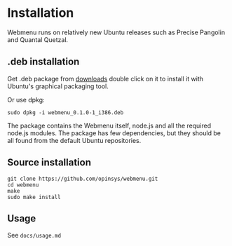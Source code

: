 # Installation

Webmenu runs on relatively new Ubuntu releases such as Precise Pangolin and Quantal Quetzal.

## .deb installation

Get .deb package from [downloads](https://github.com/opinsys/webmenu/downloads)
double click on it to install it with Ubuntu's graphical packaging tool.

Or use dpkg:

    sudo dpkg -i webmenu_0.1.0-1_i386.deb

The package contains the Webmenu itself, node.js and all the required node.js
modules. The package has few dependencies, but they should be all found from
the default Ubuntu repositories.

## Source installation

    git clone https://github.com/opinsys/webmenu.git
    cd webmenu
    make
    sudo make install

## Usage

See `docs/usage.md`
